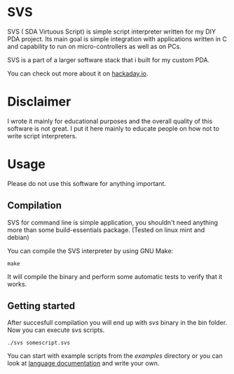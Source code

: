 # SVS

SVS ( SDA Virtuous Script) is simple script interpreter written for my DIY PDA project. Its main goal is simple integration with applications written in C and capability to run on micro-controllers as well as on PCs.

SVS is a part of a larger software stack that i built for my custom PDA.

You can check out more about it on [hackaday.io](https://hackaday.io/project/35165-sda-the-best-new-pda).

# Disclaimer

I wrote it mainly for educational purposes and the overall quality of this software is not great. I put it here mainly to educate people on how not to write script interpreters.

# Usage
Please do not use this software for anything important.

## Compilation
SVS for command line is simple application, you shouldn't need anything more than some build-essentials package. (Tested on linux mint and debian)

You can compile the SVS interpreter by using GNU Make:

    make

It will compile the binary and perform some automatic tests to verify that it works.

## Getting started

After succesfull compilation you will end up with *svs* binary in the bin folder. Now you can execute svs scripts.

    ./svs somescript.svs

You can start with example scripts from the *examples* directory or you can look at [language documentation](docs/syntax.md) and write your own.
